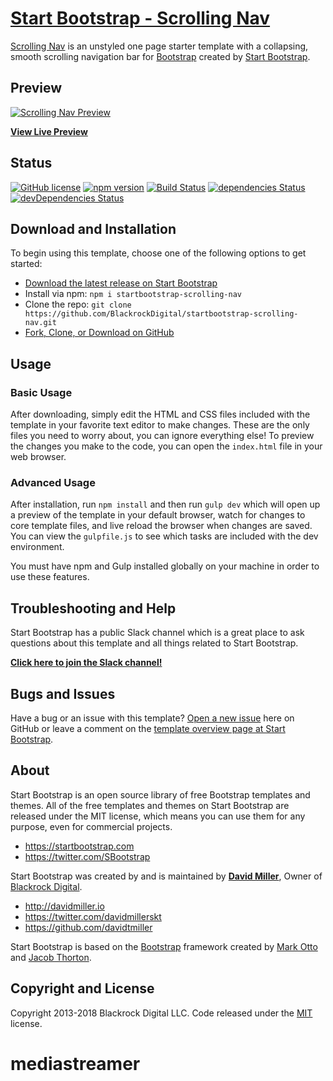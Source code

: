 # [Start Bootstrap - Scrolling Nav](https://startbootstrap.com/template-overviews/scrolling-nav/)

[Scrolling Nav](http://startbootstrap.com/template-overviews/scrolling-nav/) is an unstyled one page starter template with a collapsing, smooth scrolling navigation bar for [Bootstrap](http://getbootstrap.com/) created by [Start Bootstrap](http://startbootstrap.com/).

## Preview

[![Scrolling Nav Preview](https://startbootstrap.com/assets/img/templates/scrolling-nav.jpg)](https://blackrockdigital.github.io/startbootstrap-scrolling-nav/)

**[View Live Preview](https://blackrockdigital.github.io/startbootstrap-scrolling-nav/)**

## Status

[![GitHub license](https://img.shields.io/badge/license-MIT-blue.svg)](https://raw.githubusercontent.com/BlackrockDigital/startbootstrap-scrolling-nav/master/LICENSE)
[![npm version](https://img.shields.io/npm/v/startbootstrap-scrolling-nav.svg)](https://www.npmjs.com/package/startbootstrap-scrolling-nav)
[![Build Status](https://travis-ci.org/BlackrockDigital/startbootstrap-scrolling-nav.svg?branch=master)](https://travis-ci.org/BlackrockDigital/startbootstrap-scrolling-nav)
[![dependencies Status](https://david-dm.org/BlackrockDigital/startbootstrap-scrolling-nav/status.svg)](https://david-dm.org/BlackrockDigital/startbootstrap-scrolling-nav)
[![devDependencies Status](https://david-dm.org/BlackrockDigital/startbootstrap-scrolling-nav/dev-status.svg)](https://david-dm.org/BlackrockDigital/startbootstrap-scrolling-nav?type=dev)

## Download and Installation

To begin using this template, choose one of the following options to get started:
* [Download the latest release on Start Bootstrap](https://startbootstrap.com/template-overviews/scrolling-nav/)
* Install via npm: `npm i startbootstrap-scrolling-nav`
* Clone the repo: `git clone https://github.com/BlackrockDigital/startbootstrap-scrolling-nav.git`
* [Fork, Clone, or Download on GitHub](https://github.com/BlackrockDigital/startbootstrap-scrolling-nav)

## Usage

### Basic Usage

After downloading, simply edit the HTML and CSS files included with the template in your favorite text editor to make changes. These are the only files you need to worry about, you can ignore everything else! To preview the changes you make to the code, you can open the `index.html` file in your web browser.

### Advanced Usage

After installation, run `npm install` and then run `gulp dev` which will open up a preview of the template in your default browser, watch for changes to core template files, and live reload the browser when changes are saved. You can view the `gulpfile.js` to see which tasks are included with the dev environment.

You must have npm and Gulp installed globally on your machine in order to use these features.

## Troubleshooting and Help

Start Bootstrap has a public Slack channel which is a great place to ask questions about this template and all things related to Start Bootstrap.

**[Click here to join the Slack channel!](https://startbootstrap-slack.herokuapp.com/)**

## Bugs and Issues

Have a bug or an issue with this template? [Open a new issue](https://github.com/BlackrockDigital/startbootstrap-scrolling-nav/issues) here on GitHub or leave a comment on the [template overview page at Start Bootstrap](http://startbootstrap.com/template-overviews/scrolling-nav/).

## About

Start Bootstrap is an open source library of free Bootstrap templates and themes. All of the free templates and themes on Start Bootstrap are released under the MIT license, which means you can use them for any purpose, even for commercial projects.

* https://startbootstrap.com
* https://twitter.com/SBootstrap

Start Bootstrap was created by and is maintained by **[David Miller](http://davidmiller.io/)**, Owner of [Blackrock Digital](http://blackrockdigital.io/).

* http://davidmiller.io
* https://twitter.com/davidmillerskt
* https://github.com/davidtmiller

Start Bootstrap is based on the [Bootstrap](http://getbootstrap.com/) framework created by [Mark Otto](https://twitter.com/mdo) and [Jacob Thorton](https://twitter.com/fat).

## Copyright and License

Copyright 2013-2018 Blackrock Digital LLC. Code released under the [MIT](https://github.com/BlackrockDigital/startbootstrap-scrolling-nav/blob/gh-pages/LICENSE) license.
# mediastreamer
